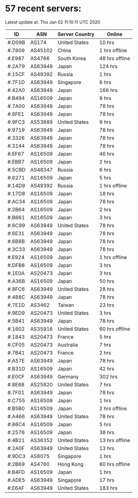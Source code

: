 # 57 recent servers:

Latest update at: Thu Jan 02 11:10:11 UTC 2020

| ID | ASN | Server Country | Online |
| -- | --- | -------------- | ------ |
| #.D09B | AS174 | United States | 10 hrs |
| #.7809 | AS45102 | China | 1 hrs offline |
| #.E987 | AS4766 | South Korea | 48 hrs offline |
| #.2A79 | AS63949 | Japan | 124 hrs |
| #.15CF | AS49392 | Russia | 1 hrs |
| #.7F1D | AS63949 | Singapore | 6 hrs |
| #.42A0 | AS63949 | Japan | 166 hrs |
| #.B494 | AS16509 | Japan | 9 hrs |
| #.7A00 | AS63949 | Japan | 78 hrs |
| #.6FE1 | AS63949 | Japan | 78 hrs |
| #.9FC3 | AS53889 | United States | 9 hrs |
| #.9719 | AS63949 | Japan | 78 hrs |
| #.3326 | AS63949 | Japan | 78 hrs |
| #.3144 | AS63949 | Japan | 78 hrs |
| #.EF67 | AS16509 | Japan | 46 hrs |
| #.EBB7 | AS16509 | Japan | 2 hrs |
| #.5CBD | AS48347 | Russia | 6 hrs |
| #.6271 | AS16509 | Japan | 5 hrs |
| #.14D9 | AS49392 | Russia | 1 hrs offline |
| #.17D8 | AS16509 | Japan | 18 hrs |
| #.AC34 | AS16509 | Japan | 78 hrs |
| #.2B64 | AS16509 | Japan | 2 hrs |
| #.B661 | AS16509 | Japan | 3 hrs |
| #.6C99 | AS63949 | United States | 78 hrs |
| #.6E31 | AS63949 | Japan | 78 hrs |
| #.6B8B | AS63949 | Japan | 78 hrs |
| #.3C33 | AS63949 | Japan | 78 hrs |
| #.E924 | AS16509 | Japan | 1 hrs offline |
| #.DFB8 | AS16509 | Japan | 3 hrs |
| #.1E0A | AS20473 | Japan | 3 hrs |
| #.A36B | AS16509 | Japan | 50 hrs |
| #.8FC6 | AS63949 | United States | 28 hrs |
| #.488C | AS63949 | Japan | 78 hrs |
| #.7E1D | AS3462 | Taiwan | 23 hrs |
| #.9ED9 | AS20473 | United States | 3 hrs |
| #.5B41 | AS63949 | Japan | 78 hrs |
| #.1602 | AS35916 | United States | 60 hrs offline |
| #.1843 | AS20473 | France | 5 hrs |
| #.CF05 | AS20473 | Australia | 7 hrs |
| #.7B41 | AS20473 | France | 2 hrs |
| #.A57E | AS63949 | Japan | 78 hrs |
| #.B31D | AS16509 | Japan | 42 hrs |
| #.E0CF | AS63949 | Germany | 302 hrs |
| #.8E68 | AS25820 | United States | 7 hrs |
| #.7F01 | AS63949 | Japan | 78 hrs |
| #.C755 | AS16509 | Japan | 1 hrs |
| #.B5B0 | AS16509 | Japan | 2 hrs offline |
| #.A466 | AS63949 | United States | 78 hrs |
| #.86C4 | AS16509 | Japan | 5 hrs |
| #.2576 | AS16509 | Japan | 38 hrs |
| #.4B21 | AS36352 | United States | 13 hrs offline |
| #.2A0F | AS63949 | United States | 13 hrs |
| #.9DC3 | AS8075 | Singapore | 1 hrs |
| #.2B69 | AS4760 | Hong Kong | 60 hrs offline |
| #.B4FD | AS16509 | Japan | 1 hrs |
| #.ADE5 | AS63949 | Singapore | 17 hrs |
| #.E6AF | AS63949 | United States | 183 hrs |

